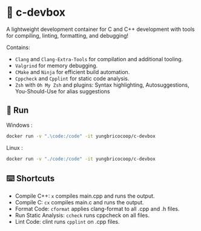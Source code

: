 # 🐋 c-devbox

A lightweight development container for C and C++ development with tools for compiling, linting, formatting, and debugging!

Contains:

- `Clang` and `Clang-Extra-Tools` for compilation and additional tooling.
- `Valgrind` for memory debugging.
- `CMake` and `Ninja` for efficient build automation.
- `Cppcheck` and `Cpplint` for static code analysis.
- `Zsh` with `Oh My Zsh` and plugins: Syntax highlighting, Autosuggestions, You-Should-Use for alias suggestions

## 🚀 Run

Windows :

```sh
docker run -v ".\code:/code" -it yungbricocoop/c-devbox
```

Linux :

```sh
docker run -v "./code:/code" -it yungbricocoop/c-devbox
```

## ⌨️ Shortcuts

- Compile C++: `x` compiles main.cpp and runs the output.
- Compile C: `cx` compiles main.c and runs the output.
- Format Code: `cformat` applies clang-format to all .cpp and .h files.
- Run Static Analysis: `ccheck` runs cppcheck on all files.
- Lint Code: clint runs `cpplint` on .cpp files.
